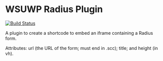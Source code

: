 # WSUWP Radius Plugin

[![Build Status](https://travis-ci.org/ssheilah/wsuwp-radius.svg?branch=master)](https://travis-ci.org/ssheilah/wsuwp-radius)

A plugin to create a shortcode to embed an iframe containing a Radius form. 

Attributes: url (the URL of the form; must end in .scc); title; and height (in vh).